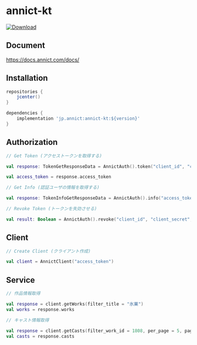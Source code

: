 # annict-kt

[ ![Download](https://api.bintray.com/packages/riptakagi/maven/annict-kt/images/download.svg?version=0.0.2) ](https://bintray.com/riptakagi/maven/annict-kt/0.0.2/link)

## Document
https://docs.annict.com/docs/

## Installation
```gradle
repositories {
    jcenter()
}

dependencies {
    implementation 'jp.annict:annict-kt:${version}'
}
```

## Authorization

```kotlin
// Get Token (アクセストークンを取得する)

val response: TokenGetResponseData = AnnictAuth().token("client_id", "client_secret", "authorization_code"(default), "urn:ietf:wg:oauth:2.0:oob"(default), "code")

val access_token = response.access_token
```

```kotlin
// Get Info (認証ユーザの情報を取得する)

val response: TokenInfoGetResponseData = AnnictAuth().info("access_token")
```

```kotlin
// Revoke Token (トークンを失効させる)

val result: Boolean = AnnictAuth().revoke("client_id", "client_secret", "token")
```

## Client
```kotlin
// Create Client (クライアント作成)

val client = AnnictClient("access_token")
```

## Service

```kotlin
// 作品情報取得

val response = client.getWorks(filter_title = "氷菓")
val works = response.works
```

```kotlin
// キャスト情報取得

val response = client.getCasts(filter_work_id = 1808, per_page = 5, page = 5)
val casts = response.casts
```
